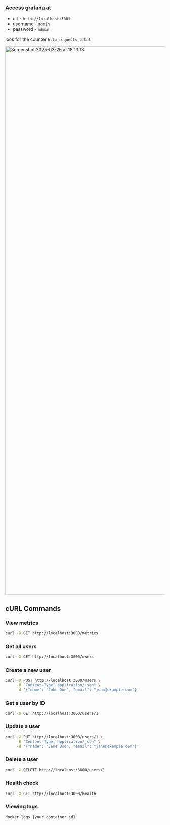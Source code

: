 ### Access grafana at 
- url - `http://localhost:3001`
- username - `admin`
- password - `admin`

look for the counter `http_requests_total`

<img width="1728" alt="Screenshot 2025-03-25 at 18 13 13" src="https://github.com/user-attachments/assets/cc6e218c-1ae8-4418-a7d5-a7bb99017e84" />

## cURL Commands

### View metrics
```sh
curl -X GET http://localhost:3000/metrics
```

### Get all users
```sh
curl -X GET http://localhost:3000/users
```

### Create a new user
```sh
curl -X POST http://localhost:3000/users \
     -H "Content-Type: application/json" \
     -d '{"name": "John Doe", "email": "john@example.com"}'
```

### Get a user by ID
```sh
curl -X GET http://localhost:3000/users/1
```

### Update a user
```sh
curl -X PUT http://localhost:3000/users/1 \
     -H "Content-Type: application/json" \
     -d '{"name": "Jane Doe", "email": "jane@example.com"}'
```

### Delete a user
```sh
curl -X DELETE http://localhost:3000/users/1
```

### Health check
```sh
curl -X GET http://localhost:3000/health
```

### Viewing logs
```sh
docker logs {your container id}
```

